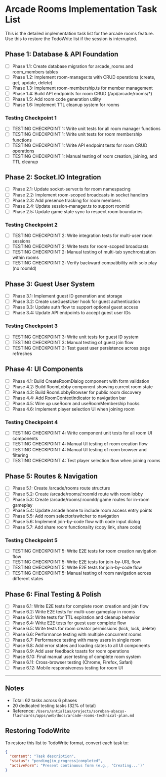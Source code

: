 # Arcade Rooms Implementation Task List

This is the detailed implementation task list for the arcade rooms feature. Use this to restore the TodoWrite list if the session is interrupted.

## Phase 1: Database & API Foundation

- [ ] Phase 1.1: Create database migration for arcade_rooms and room_members tables
- [ ] Phase 1.2: Implement room-manager.ts with CRUD operations (create, get, update, delete)
- [ ] Phase 1.3: Implement room-membership.ts for member management
- [ ] Phase 1.4: Build API endpoints for room CRUD (/api/arcade/rooms/\*)
- [ ] Phase 1.5: Add room code generation utility
- [ ] Phase 1.6: Implement TTL cleanup system for rooms

### Testing Checkpoint 1

- [ ] TESTING CHECKPOINT 1: Write unit tests for all room manager functions
- [ ] TESTING CHECKPOINT 1: Write unit tests for room membership functions
- [ ] TESTING CHECKPOINT 1: Write API endpoint tests for room CRUD operations
- [ ] TESTING CHECKPOINT 1: Manual testing of room creation, joining, and TTL cleanup

## Phase 2: Socket.IO Integration

- [ ] Phase 2.1: Update socket-server.ts for room namespacing
- [ ] Phase 2.2: Implement room-scoped broadcasts in socket handlers
- [ ] Phase 2.3: Add presence tracking for room members
- [ ] Phase 2.4: Update session-manager.ts to support roomId
- [ ] Phase 2.5: Update game state sync to respect room boundaries

### Testing Checkpoint 2

- [ ] TESTING CHECKPOINT 2: Write integration tests for multi-user room sessions
- [ ] TESTING CHECKPOINT 2: Write tests for room-scoped broadcasts
- [ ] TESTING CHECKPOINT 2: Manual testing of multi-tab synchronization within rooms
- [ ] TESTING CHECKPOINT 2: Verify backward compatibility with solo play (no roomId)

## Phase 3: Guest User System

- [ ] Phase 3.1: Implement guest ID generation and storage
- [ ] Phase 3.2: Create useGuestUser hook for guest authentication
- [ ] Phase 3.3: Update auth flow to support optional guest access
- [ ] Phase 3.4: Update API endpoints to accept guest user IDs

### Testing Checkpoint 3

- [ ] TESTING CHECKPOINT 3: Write unit tests for guest ID system
- [ ] TESTING CHECKPOINT 3: Manual testing of guest join flow
- [ ] TESTING CHECKPOINT 3: Test guest user persistence across page refreshes

## Phase 4: UI Components

- [ ] Phase 4.1: Build CreateRoomDialog component with form validation
- [ ] Phase 4.2: Build RoomLobby component showing current room state
- [ ] Phase 4.3: Build RoomLobbyBrowser for public room discovery
- [ ] Phase 4.4: Add RoomContextIndicator to navigation bar
- [ ] Phase 4.5: Wire up useRoom and useRoomMembership hooks
- [ ] Phase 4.6: Implement player selection UI when joining room

### Testing Checkpoint 4

- [ ] TESTING CHECKPOINT 4: Write component unit tests for all room UI components
- [ ] TESTING CHECKPOINT 4: Manual UI testing of room creation flow
- [ ] TESTING CHECKPOINT 4: Manual UI testing of room browser and filtering
- [ ] TESTING CHECKPOINT 4: Test player selection flow when joining rooms

## Phase 5: Routes & Navigation

- [ ] Phase 5.1: Create /arcade/rooms route structure
- [ ] Phase 5.2: Create /arcade/rooms/:roomId route with room lobby
- [ ] Phase 5.3: Create /arcade/rooms/:roomId/:game routes for in-room gameplay
- [ ] Phase 5.4: Update arcade home to include room access entry points
- [ ] Phase 5.5: Add room selector/switcher to navigation
- [ ] Phase 5.6: Implement join-by-code flow with code input dialog
- [ ] Phase 5.7: Add share room functionality (copy link, share code)

### Testing Checkpoint 5

- [ ] TESTING CHECKPOINT 5: Write E2E tests for room creation navigation flow
- [ ] TESTING CHECKPOINT 5: Write E2E tests for join-by-URL flow
- [ ] TESTING CHECKPOINT 5: Write E2E tests for join-by-code flow
- [ ] TESTING CHECKPOINT 5: Manual testing of room navigation across different states

## Phase 6: Final Testing & Polish

- [ ] Phase 6.1: Write E2E tests for complete room creation and join flow
- [ ] Phase 6.2: Write E2E tests for multi-user gameplay in rooms
- [ ] Phase 6.3: Write tests for TTL expiration and cleanup behavior
- [ ] Phase 6.4: Write E2E tests for guest user complete flow
- [ ] Phase 6.5: Write tests for room creator permissions (kick, lock, delete)
- [ ] Phase 6.6: Performance testing with multiple concurrent rooms
- [ ] Phase 6.7: Performance testing with many users in single room
- [ ] Phase 6.8: Add error states and loading states to all UI components
- [ ] Phase 6.9: Add user feedback toasts for room operations
- [ ] Phase 6.10: Final manual user testing of complete room system
- [ ] Phase 6.11: Cross-browser testing (Chrome, Firefox, Safari)
- [ ] Phase 6.12: Mobile responsiveness testing for room UI

---

## Notes

- Total: 62 tasks across 6 phases
- 20 dedicated testing tasks (32% of total)
- Reference: `/Users/antialias/projects/soroban-abacus-flashcards/apps/web/docs/arcade-rooms-technical-plan.md`

## Restoring TodoWrite

To restore this list to TodoWrite format, convert each task to:

```json
{
  "content": "Task description",
  "status": "pending|in_progress|completed",
  "activeForm": "Present continuous form (e.g., 'Creating...')"
}
```
